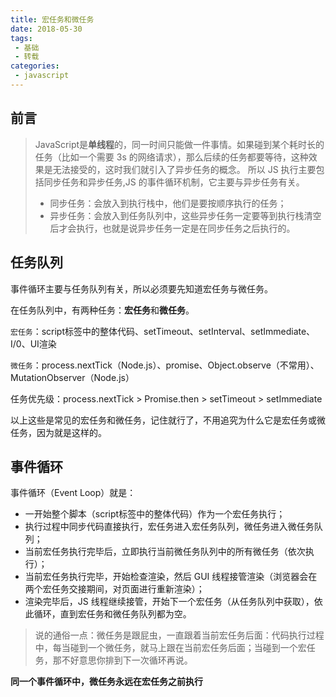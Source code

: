 ```yaml
---
title: 宏任务和微任务
date: 2018-05-30
tags:
 - 基础
 - 转载        
categories: 
 - javascript
---
```


## 前言

> JavaScript是**单线程**的，同一时间只能做一件事情。如果碰到某个耗时长的任务（比如一个需要 3s 的网络请求），那么后续的任务都要等待，这种效果是无法接受的，这时我们就引入了异步任务的概念。
 所以 JS 执行主要包括同步任务和异步任务,JS 的事件循环机制，它主要与异步任务有关。
> + 同步任务：会放入到执行栈中，他们是要按顺序执行的任务；
> + 异步任务：会放入到任务队列中，这些异步任务一定要等到执行栈清空后才会执行，也就是说异步任务一定是在同步任务之后执行的。

## 任务队列
事件循环主要与任务队列有关，所以必须要先知道宏任务与微任务。

在任务队列中，有两种任务：**宏任务**和**微任务**。

`宏任务`：script标签中的整体代码、setTimeout、setInterval、setImmediate、I/0、UI渲染

`微任务`：process.nextTick（Node.js）、promise、Object.observe（不常用）、MutationObserver（Node.js）

任务优先级：process.nextTick > Promise.then > setTimeout > setImmediate

以上这些是常见的宏任务和微任务，记住就行了，不用追究为什么它是宏任务或微任务，因为就是这样的。
## 事件循环
事件循环（Event Loop）就是：
+ 一开始整个脚本（script标签中的整体代码）作为一个宏任务执行；
+ 执行过程中同步代码直接执行，宏任务进入宏任务队列，微任务进入微任务队列；
+ 当前宏任务执行完毕后，立即执行当前微任务队列中的所有微任务（依次执行）；
+ 当前宏任务执行完毕，开始检查渲染，然后 GUI 线程接管渲染（浏览器会在两个宏任务交接期间，对页面进行重新渲染）；
+ 渲染完毕后，JS 线程继续接管，开始下一个宏任务（从任务队列中获取），依此循环，直到宏任务和微任务队列都为空。
> 说的通俗一点：微任务是跟屁虫，一直跟着当前宏任务后面：代码执行过程中，每当碰到一个微任务，就马上跟在当前宏任务后面；当碰到一个宏任务，那不好意思你排到下一次循环再说。

**同一个事件循环中，微任务永远在宏任务之前执行**
